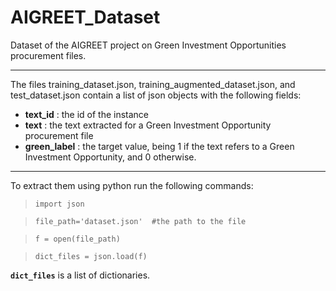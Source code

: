 # AIGREET_Dataset

Dataset of the AIGREET project on Green Investment Opportunities procurement files.

---
The files training_dataset.json, training_augmented_dataset.json,  and test_dataset.json contain a list of json objects with the following fields:
- **text_id** : the id of the instance
- **text** : the text extracted for a Green Investment Opportunity procurement file
- **green_label** : the target value, being 1 if the text refers to a Green Investment Opportunity, and 0 otherwise.

---




To extract them using python run the following commands:


> `import json`

> `file_path='dataset.json'  #the path to the file`

> `f = open(file_path)`

>`dict_files = json.load(f)`

**`dict_files`** is a list of dictionaries.
   

